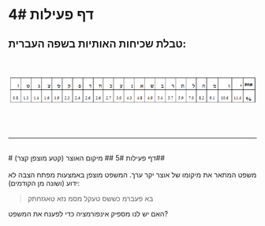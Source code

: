 
# דף פעילות 4#
## טבלת שכיחות  האותיות בשפה העברית: ##

<br>
<br>

<div id="container" align="center">
  <img class="img-responsive" src="img05.png" title=""/>
</div>
<br>
<br>
<br>

-------------
<br>
# דף פעילות 5#
## מיקום האוצר (קטע מוצפן קצר)##
<br>
<br>
משפט המתאר את מיקומו של אוצר יקר ערך. המשפט מוצפן באמצעות מפתח הצבה לא ידוע (ושונה מן הקודמים):

> בא פעברמ כששס טעקל מסמ נזא טאגזחתק


האם יש לנו מספיק אינפורמציה כדי לפענח את המשפט?
